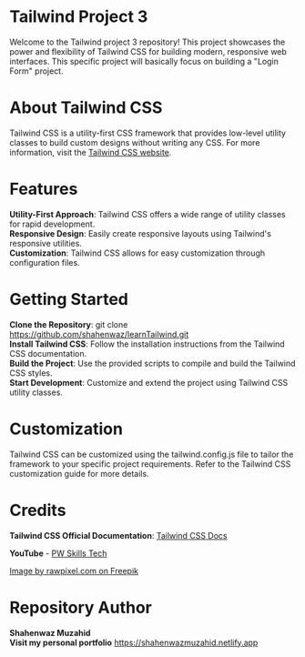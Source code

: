 # Tailwind Project 3

Welcome to the Tailwind project 3 repository! This project showcases the power and flexibility of Tailwind CSS for building modern, responsive web interfaces. This specific project will basically focus on building a "Login Form" project.

# About Tailwind CSS

Tailwind CSS is a utility-first CSS framework that provides low-level utility classes to build custom designs without writing any CSS. For more information, visit the [Tailwind CSS website](https://tailwindcss.com).

# Features

**Utility-First Approach**: Tailwind CSS offers a wide range of utility classes for rapid development. <br>
**Responsive Design**: Easily create responsive layouts using Tailwind's responsive utilities. <br>
**Customization**: Tailwind CSS allows for easy customization through configuration files. <br>

# Getting Started

**Clone the Repository**: git clone https://github.com/shahenwaz/learnTailwind.git <br>
**Install Tailwind CSS**: Follow the installation instructions from the Tailwind CSS documentation. <br>
**Build the Project**: Use the provided scripts to compile and build the Tailwind CSS styles. <br>
**Start Development**: Customize and extend the project using Tailwind CSS utility classes. <br>

# Customization

Tailwind CSS can be customized using the tailwind.config.js file to tailor the framework to your specific project requirements. Refer to the Tailwind CSS customization guide for more details.

# Credits

**Tailwind CSS Official Documentation**: [Tailwind CSS Docs](https://tailwindcss.com/docs/installation)

**YouTube** - [PW Skills Tech](https://youtu.be/MiR1dyW45Uw?si=FX3upcWo-1_sDmkz)

[Image by rawpixel.com on Freepik](https://www.freepik.com/free-photo/superfood-background-with-green-vegetables_15850959.htm)

# Repository Author

**Shahenwaz Muzahid** <br>
**Visit my personal portfolio** https://shahenwazmuzahid.netlify.app
